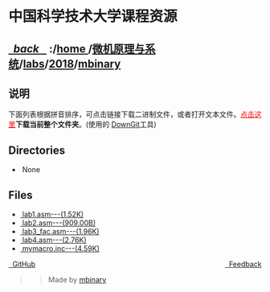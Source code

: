
<!--
<head>
    <meta http-equiv="content-type" content="text/html; charset=utf-8">
    <title> 中国科学技术大学课程资源</title>
</head>
-->
# 中国科学技术大学课程资源

<div>
  <h2>
    <a href="../index.html">&nbsp;&nbsp;<i class="fa fa-level-up">back </i>&nbsp;&nbsp;</a>
    :/<a href="../../../../index.html">home <i class="fa fa-home"></i></a>/<a href="../../../index.html">微机原理与系统</a>/<a href="../../index.html">labs</a>/<a href="../index.html">2018</a>/<a href="index.html">mbinary</a>
  </h2>
</div>

## 说明
下面列表根据拼音排序，可点击链接下载二进制文件，或者打开文本文件。<a href="http://downgit.zhoudaxiaa.com/#/home?url=https://github.com/USTC-Resource/USTC-Course/tree/master/微机原理与系统/labs/2018/mbinary" style="color:red">点击这里</a>**下载当前整个文件夹**。(使用的 [DownGit](downgit.zhoudaxiaa.com)工具)

## Directories
<ul><li><i class="fa fa-meh-o"></i>&nbsp;None</li></ul>

## Files
<ul><li><a href="https://raw.githubusercontent.com/USTC-Resource/USTC-Course/master/微机原理与系统/labs/2018/mbinary/lab1.asm"><i class="fa fa-pencil-square-o"></i>&nbsp;lab1.asm---(1.52K)</a></li>
<li><a href="https://raw.githubusercontent.com/USTC-Resource/USTC-Course/master/微机原理与系统/labs/2018/mbinary/lab2.asm"><i class="fa fa-pencil-square-o"></i>&nbsp;lab2.asm---(909.00B)</a></li>
<li><a href="https://raw.githubusercontent.com/USTC-Resource/USTC-Course/master/微机原理与系统/labs/2018/mbinary/lab3_fac.asm"><i class="fa fa-pencil-square-o"></i>&nbsp;lab3_fac.asm---(1.96K)</a></li>
<li><a href="https://raw.githubusercontent.com/USTC-Resource/USTC-Course/master/微机原理与系统/labs/2018/mbinary/lab4.asm"><i class="fa fa-pencil-square-o"></i>&nbsp;lab4.asm---(2.76K)</a></li>
<li><a href="https://raw.githubusercontent.com/USTC-Resource/USTC-Course/master/微机原理与系统/labs/2018/mbinary/mymacro.inc"><i class="fa fa-pencil-square-o"></i>&nbsp;mymacro.inc---(4.59K)</a></li></ul>

<div style="text-decration:underline;display:inline">
  <a href="https://github.com/USTC-Resource/USTC-Course.git" target="_blank" rel="external"><i class="fa fa-github"></i>&nbsp; GitHub</a>
  <a href="mailto:&#122;huheqin1@gmail?subject=反馈与建议" style="float:right" target="_blank" rel="external"><i class="fa fa-envelope"></i>&nbsp; Feedback</a>
</div>

>>Made by [mbinary](https://mbinary.xyz)


